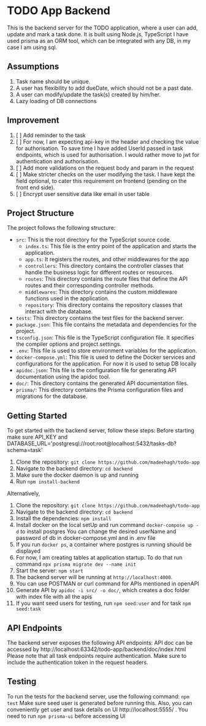 # TODO App Backend

This is the backend server for the TODO application, where a user can add, update and mark a task done. 
It is built using Node.js, TypeScript
I have used prisma as an ORM tool, which can be integrated with any DB, in my case I am using sql.

## Assumptions
1. Task name should be unique.
2. A user has flexibility to add dueDate, which should not be a past date.
3. A user can modify/update the task(s) created by him/her.
4. Lazy loading of DB connections

## Improvement
1. [ ]  Add reminder to the task
2. [ ]  For now, I am expecting api-key in the header and checking the value for authorisation. 
To save time I have added UserId passed in task endpoints, which is used for authorisation. I would rather move to jwt for authentication and authorisation.
3. [ ]  Add more validations on the request body and param in the request
4. [ ]  Make stricter checks on the user modifying the task. I have kept the field optional, to cater this requirement on frontend (pending on the front end side). 
5. [ ] Encrypt user sensitive data like email in user table

## Project Structure

The project follows the following structure:

- `src`: This is the root directory for the TypeScript source code.
  - `index.ts`: This file is the entry point of the application and starts the application. 
  - `app.ts`: It registers the routes, and other middlewares for the app 
  - `controllers`: This directory contains the controller classes that handle the business logic for different routes or resources.
  - `routes`: This directory contains the route files that define the API routes and their corresponding controller methods.
  - `middlewares`: This directory contains the custom middleware functions used in the application.
  - `repository`: This directory contains the repository classes that interact with the database.
- `tests`: This directory contains the test files for the backend server.
- `package.json`: This file contains the metadata and dependencies for the project.
- `tsconfig.json`: This file is the TypeScript configuration file. It specifies the compiler options and project settings.
- `.env`: This file is used to store environment variables for the application.
- `docker-compose.yml`: This file is used to define the Docker services and configurations for the application. For now it is used to setup DB locally
- `apidoc.json`: This file is the configuration file for generating API documentation using the apidoc tool.
- `doc/`: This directory contains the generated API documentation files.
- `prisma/`: This directory contains the Prisma configuration files and migrations for the database.

## Getting Started

To get started with the backend server, follow these steps:
Before starting make sure API_KEY and DATABASE_URL='postgresql://root:root@localhost:5432/tasks-db?schema=task'
1. Clone the repository: `git clone https://github.com/madeehagh/todo-app`
2. Navigate to the backend directory: `cd backend`
3. Make sure the docker daemon is up and running
4. Run `npm install-backend`

Alternatively, 

1. Clone the repository: `git clone https://github.com/madeehagh/todo-app`
2. Navigate to the backend directory: `cd backend`
3. Install the dependencies: `npm install`
4. Install docker on the local setUp and run command `docker-compose up -d` to install postgres
    You can change the desired userName and password of db in docker-compose.yml and in .env file
5. If you run `docker ps`, a container where postgres is running should be displayed
6. For now, I am creating tables at application startup. To do that run command `npx prisma migrate dev --name init`
7. Start the server: `npm start`
8. The backend server will be running at `http://localhost:4000`.
9. You can use POSTMAN or curl command for APIs mentioned in openAPI 
10. Generate API by `apidoc -i src/ -o doc/`, which creates a doc folder with index file with all the apis 
11. If you want seed users for testing, run `npm seed:user` and for task `npm seed:task`

## API Endpoints

The backend server exposes the following API endpoints:
API doc can be accessed by http://localhost:63342/todo-app/backend/doc/index.html
Please note that all task endpoints require authentication. Make sure to include the authentication token in the request headers.

## Testing

To run the tests for the backend server, use the following command:
`npm test`
Make sure seed user is generated before running this. Also, you can conveniently get user and task details on UI http://localhost:5555/ . You need to run `npm prisma-ui` before accessing UI